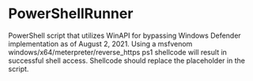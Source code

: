 # PowerShellRunner

PowerShell script that utilizes WinAPI for bypassing Windows Defender implementation as of August 2, 2021.  Using a msfvenom windows/x64/meterpreter/reverse_https ps1 shellcode will result in successful shell access.  Shellcode should replace the <shellcode here> placeholder in the script.
  
